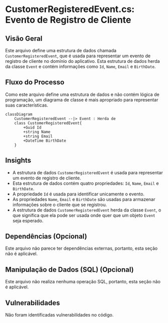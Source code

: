 # CustomerRegisteredEvent.cs: Evento de Registro de Cliente

## Visão Geral
Este arquivo define uma estrutura de dados chamada `CustomerRegisteredEvent`, que é usada para representar um evento de registro de cliente no domínio do aplicativo. Esta estrutura de dados herda da classe `Event` e contém informações como `Id`, `Name`, `Email` e `BirthDate`.

## Fluxo do Processo
Como este arquivo define uma estrutura de dados e não contém lógica de programação, um diagrama de classe é mais apropriado para representar suas características.

```mermaid
classDiagram
    CustomerRegisteredEvent --|> Event : Herda de
    class CustomerRegisteredEvent{
        +Guid Id
        +string Name
        +string Email
        +DateTime BirthDate
    }
```

## Insights
- A estrutura de dados `CustomerRegisteredEvent` é usada para representar um evento de registro de cliente.
- Esta estrutura de dados contém quatro propriedades: `Id`, `Name`, `Email` e `BirthDate`.
- A propriedade `Id` é usada para identificar unicamente o evento.
- As propriedades `Name`, `Email` e `BirthDate` são usadas para armazenar informações sobre o cliente que se registrou.
- A estrutura de dados `CustomerRegisteredEvent` herda da classe `Event`, o que significa que ela pode ser usada onde quer que um objeto `Event` seja esperado.

## Dependências (Opcional)
Este arquivo não parece ter dependências externas, portanto, esta seção não é aplicável.

## Manipulação de Dados (SQL) (Opcional)
Este arquivo não realiza nenhuma operação SQL, portanto, esta seção não é aplicável.

## Vulnerabilidades
Não foram identificadas vulnerabilidades no código.